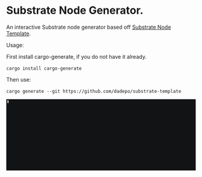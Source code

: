 # Substrate Node Generator.

An interactive Substrate node generator based off [Substrate Node Template](https://github.com/substrate-developer-hub/substrate-node-template).

Usage:

First install cargo-generate, if you do not have it already. 

```
cargo install cargo-generate
```

Then use:

```shell
cargo generate --git https://github.com/dadepo/substrate-template
```

![screen recording](demo.gif)